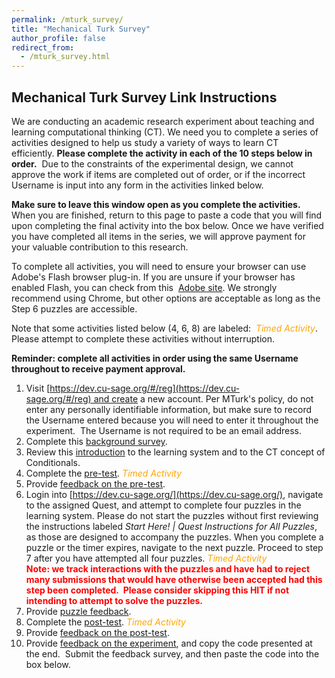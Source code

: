 ```yaml
---
permalink: /mturk_survey/
title: "Mechanical Turk Survey"
author_profile: false
redirect_from: 
  - /mturk_survey.html
---
```



## Mechanical Turk Survey Link Instructions

We are conducting an academic research experiment about teaching and learning computational thinking (CT). 
We need you to complete a series of activities designed to help us study a variety of ways to learn CT 
efficiently. **Please complete the activity in each of the 10 steps below in order.**  Due to the constraints 
of the experimental design, we cannot approve the work if items are completed out of order, or if the 
incorrect Username is input into any form in the activities linked below.

**Make sure to leave this window open as you complete the activities.** When you are finished, return to this 
page to paste a code that you will find upon completing the final activity into the box below. Once we have 
verified you have completed all items in the series, we will approve payment for your valuable contribution to 
this research.

To complete all activities, you will need to ensure your browser can use Adobe's Flash browser plug-in. If 
you are unsure if your browser has enabled Flash, you can check from this 
[Adobe site](https://helpx.adobe.com/flash-player.html). We strongly recommend using Chrome, but other options 
are acceptable as long as the Step 6 puzzles are accessible.

Note that some activities listed below (4, 6, 8) are labeled: 
<span style="color:orange;">*Timed Activity*</span>.  Please attempt to complete these activities without 
interruption.

**Reminder: complete all activities in order using the same Username throughout to receive payment approval.**

1. Visit [https://dev.cu-sage.org/#/reg](https://dev.cu-sage.org/#/reg) and create a new account. Per MTurk's policy, do not enter any personally identifiable information, but make sure to record the Username entered because you will need to enter it throughout the experiment.  The Username is not required to be an email address.
2. Complete this [background survey](https://barnard.az1.qualtrics.com/jfe/form/SV_6tANvppcS2uGN9z).
3. Review this [introduction](https://columbia.hosted.panopto.com/Panopto/Pages/Viewer.aspx?id=c3e0f6de-b46a-4905-b3e3-ac1e007caac9) to the learning system and to the CT concept of Conditionals.
4. Complete the [pre-test](https://barnard.az1.qualtrics.com/jfe/form/SV_9vFzI0Sjy587T1z). <span style="color:orange;">*Timed Activity*</span>
5. Provide [feedback on the pre-test](https://barnard.az1.qualtrics.com/jfe/form/SV_2ttGeiB6RG5QKDb).
6. Login into [https://dev.cu-sage.org/](https://dev.cu-sage.org/), navigate to the assigned Quest, and attempt to complete four puzzles in the learning system. Please do not start the puzzles without first reviewing the instructions labeled _Start Here! |_ _Quest Instructions for All Puzzles_, as those are designed to accompany the puzzles. When you complete a puzzle or the timer expires, navigate to the next puzzle. Proceed to step 7 after you have attempted all four puzzles. <span style="color:orange;">*Timed Activity*</span> \
<span style="color:red;">**Note: we track interactions with the puzzles and have had to reject many submissions that would have otherwise been accepted had this step been completed.  Please consider skipping this HIT if not intending to attempt to solve the puzzles.**</span>
7. Provide [puzzle feedback](https://barnard.az1.qualtrics.com/jfe/form/SV_cD7B3zMk5dZG0jH).
8. Complete the [post-test](https://barnard.az1.qualtrics.com/jfe/form/SV_1ZeLtZFWmSaAAcJ). <span style="color:orange;">*Timed Activity*</span>
9. Provide [feedback on the post-test](https://barnard.az1.qualtrics.com/jfe/form/SV_3I9d9XFE1Q1HSeN).
10. Provide [feedback on the experiment](https://barnard.az1.qualtrics.com/jfe/form/SV_3dwdcTNAAADnj5H), and copy the code presented at the end.  Submit the feedback survey, and then paste the code into the box below.